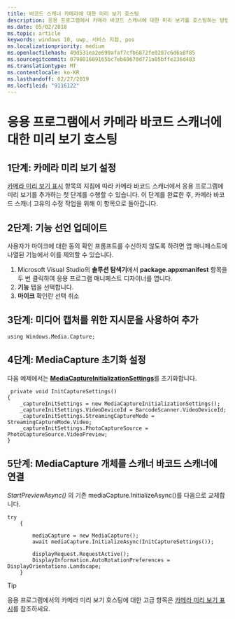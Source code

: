 ```yaml
---
title: 바코드 스캐너 카메라에 대한 미리 보기 호스팅
description: 응용 프로그램에서 카메라 바코드 스캐너에 대한 미리 보기를 호스팅하는 방법에 대한 자세한 내용
ms.date: 05/02/2018
ms.topic: article
keywords: windows 10, uwp, 서비스 지점, pos
ms.localizationpriority: medium
ms.openlocfilehash: 49d531ea2e699afaf7cfb6872fe0287c6d6a8f85
ms.sourcegitcommit: 079801609165bc7eb69670d771a05bffe236d483
ms.translationtype: MT
ms.contentlocale: ko-KR
ms.lasthandoff: 02/27/2019
ms.locfileid: "9116122"
---
```

# <a name="hosting-a-camera-barcode-scanner-preview-in-your-application"></a>응용 프로그램에서 카메라 바코드 스캐너에 대한 미리 보기 호스팅
## <a name="step-1-setup-your-camera-preview"></a>1단계: 카메라 미리 보기 설정
[카메라 미리 보기 표시](../audio-video-camera/simple-camera-preview-access.md) 항목의 지침에 따라 카메라 바코드 스캐너에서 응용 프로그램에 미리 보기를 추가하는 첫 단계를 수행할 수 있습니다.  이 단계를 완료한 후, 카메라 바코드 스캐너 고유의 수정 작업을 위해 이 항목으로 돌아갑니다.

## <a name="step-2-update-capability-declarations"></a>2단계: 기능 선언 업데이트
사용자가 마이크에 대한 동의 확인 프롬프트를 수신하지 않도록 하려면 앱 매니페스트에 나열된 기능에서 이를 제외할 수 있습니다.

1. Microsoft Visual Studio의 **솔루션 탐색기**에서 **package.appxmanifest** 항목을 두 번 클릭하여 응용 프로그램 매니페스트 디자이너를 엽니다.
2. **기능** 탭을 선택합니다.
3. **마이크** 확인란 선택 취소

 ## <a name="step-3-add-additional-using-directive-for-media-capture"></a>3단계: 미디어 캡처를 위한 지시문을 사용하여 추가

```Csharp
using Windows.Media.Capture;
```

## <a name="step-4-set-up-your-mediacapture-initialization-settings"></a>4단계: MediaCapture 초기화 설정
다음 예제에서는 [**MediaCaptureInitializationSettings**](https://docs.microsoft.com/uwp/api/windows.media.capture.mediacaptureinitializationsettings)를 초기화합니다. 

```Csharp
 private void InitCaptureSettings()
{
    _captureInitSettings = new MediaCaptureInitializationSettings();
    _captureInitSettings.VideoDeviceId = BarcodeScanner.VideoDeviceId;
    _captureInitSettings.StreamingCaptureMode = StreamingCaptureMode.Video;
    _captureInitSettings.PhotoCaptureSource = PhotoCaptureSource.VideoPreview;
}
```
## <a name="step-5-associate-your-mediacapture-object-with-the-camera-barcode-scanner"></a>5단계: MediaCapture 개체를 스캐너 바코드 스캐너에 연결
*StartPreviewAsync()* 의 기존 mediaCapture.InitializeAsync()를 다음으로 교체합니다.

```Csharp
try
    {

        mediaCapture = new MediaCapture();
        await mediaCapture.InitializeAsync(InitCaptureSettings());

        displayRequest.RequestActive();
        DisplayInformation.AutoRotationPreferences = DisplayOrientations.Landscape;
    }
```

> [!TIP]
> 응용 프로그램에서의 카메라 미리 보기 호스팅에 대한 고급 항목은 [카메라 미리 보기 표시](https://docs.microsoft.com/windows/uwp/audio-video-camera/simple-camera-preview-access#add-capability-declarations-to-the-app-manifest)를 참조하세요.
